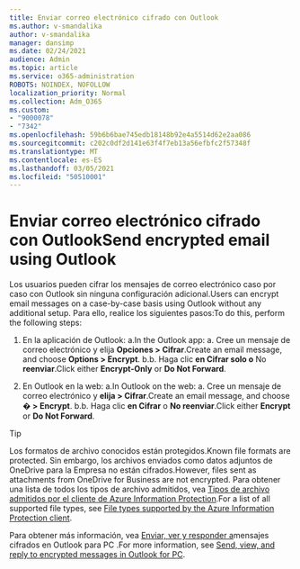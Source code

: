 ```yaml
---
title: Enviar correo electrónico cifrado con Outlook
ms.author: v-smandalika
author: v-smandalika
manager: dansimp
ms.date: 02/24/2021
audience: Admin
ms.topic: article
ms.service: o365-administration
ROBOTS: NOINDEX, NOFOLLOW
localization_priority: Normal
ms.collection: Adm_O365
ms.custom:
- "9000078"
- "7342"
ms.openlocfilehash: 59b6b6bae745edb18148b92e4a5514d62e2aa086
ms.sourcegitcommit: c202c0df2d141e63f4f7eb13a56efbfc2f57348f
ms.translationtype: MT
ms.contentlocale: es-ES
ms.lasthandoff: 03/05/2021
ms.locfileid: "50510001"
---
```

# <a name="send-encrypted-email-using-outlook"></a><span data-ttu-id="30db9-102">Enviar correo electrónico cifrado con Outlook</span><span class="sxs-lookup"><span data-stu-id="30db9-102">Send encrypted email using Outlook</span></span>

<span data-ttu-id="30db9-103">Los usuarios pueden cifrar los mensajes de correo electrónico caso por caso con Outlook sin ninguna configuración adicional.</span><span class="sxs-lookup"><span data-stu-id="30db9-103">Users can encrypt email messages on a case-by-case basis using Outlook without any additional setup.</span></span> <span data-ttu-id="30db9-104">Para ello, realice los siguientes pasos:</span><span class="sxs-lookup"><span data-stu-id="30db9-104">To do this, perform the following steps:</span></span>

1. <span data-ttu-id="30db9-105">En la aplicación de Outlook: a.</span><span class="sxs-lookup"><span data-stu-id="30db9-105">In the Outlook app: a.</span></span> <span data-ttu-id="30db9-106">Cree un mensaje de correo electrónico y elija **Opciones > Cifrar**.</span><span class="sxs-lookup"><span data-stu-id="30db9-106">Create an email message, and choose **Options > Encrypt**.</span></span> 
    <span data-ttu-id="30db9-107">b.</span><span class="sxs-lookup"><span data-stu-id="30db9-107">b.</span></span> <span data-ttu-id="30db9-108">Haga clic **en Cifrar solo o** No **reenviar**.</span><span class="sxs-lookup"><span data-stu-id="30db9-108">Click either **Encrypt-Only** or **Do Not Forward**.</span></span>

2. <span data-ttu-id="30db9-109">En Outlook en la web: a.</span><span class="sxs-lookup"><span data-stu-id="30db9-109">In Outlook on the web: a.</span></span> <span data-ttu-id="30db9-110">Cree un mensaje de correo electrónico y **elija > Cifrar**.</span><span class="sxs-lookup"><span data-stu-id="30db9-110">Create an email message, and choose **� > Encrypt**.</span></span>
    <span data-ttu-id="30db9-111">b.</span><span class="sxs-lookup"><span data-stu-id="30db9-111">b.</span></span> <span data-ttu-id="30db9-112">Haga clic **en Cifrar** o **No reenviar**.</span><span class="sxs-lookup"><span data-stu-id="30db9-112">Click either **Encrypt** or **Do Not Forward**.</span></span>

> [!TIP]
> <span data-ttu-id="30db9-113">Los formatos de archivo conocidos están protegidos.</span><span class="sxs-lookup"><span data-stu-id="30db9-113">Known file formats are protected.</span></span> <span data-ttu-id="30db9-114">Sin embargo, los archivos enviados como datos adjuntos de OneDrive para la Empresa no están cifrados.</span><span class="sxs-lookup"><span data-stu-id="30db9-114">However, files sent as attachments from OneDrive for Business are not encrypted.</span></span> <span data-ttu-id="30db9-115">Para obtener una lista de todos los tipos de archivo admitidos, vea [Tipos de archivo admitidos por el cliente de Azure Information Protection](https://docs.microsoft.com/azure/information-protection/rms-client/client-admin-guide-file-types).</span><span class="sxs-lookup"><span data-stu-id="30db9-115">For a list of all supported file types, see [File types supported by the Azure Information Protection client](https://docs.microsoft.com/azure/information-protection/rms-client/client-admin-guide-file-types).</span></span>

<span data-ttu-id="30db9-116">Para obtener más información, vea [Enviar, ver y responder a](https://support.microsoft.com/topic/send-view-and-reply-to-encrypted-messages-in-outlook-for-pc-eaa43495-9bbb-4fca-922a-df90dee51980)mensajes cifrados en Outlook para PC .</span><span class="sxs-lookup"><span data-stu-id="30db9-116">For more information, see [Send, view, and reply to encrypted messages in Outlook for PC](https://support.microsoft.com/topic/send-view-and-reply-to-encrypted-messages-in-outlook-for-pc-eaa43495-9bbb-4fca-922a-df90dee51980).</span></span>



